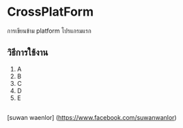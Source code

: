 # CrossPlatForm
การเขียนข้าม platform โปรแกรมแรก

## วิธีการใช้งาน
1. A
2. B
3. C
4. D
5. E
##
[suwan waenlor] (https://www.facebook.com/suwanwanlor)

